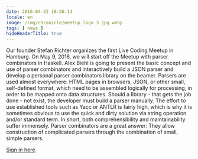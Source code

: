 ```yaml
---
date: 2016-04-22 18:26:14
locale: en
image: /img/chronicle/meetup_logo_3.jpg.webp
tags: [ news ]
hideHeaderTitle: true
---
```


Our founder Stefan Richter organizes the first Live Coding Meetup in Hamburg. On May 9, 2016, we will start off the Meetup with parser combinators in Haskell. Alex Biehl is going to present the basic concept and use of parser combinators and interactively build a JSON parser and develop a personal parser combinators library on the beamer. Parsers are used almost everywhere: HTML pages in browsers, JSON, or other small, self-defined format, which need to be assembled logically for processing, in order to be mapped onto data structures. Should a library - that gets the job done - not exist, the developer must build a parser manually. The effort to use established tools such as Yacc or ANTLR is fairly high, which is why it is sometimes obvious to use the quick and dirty solution via string operation and/or standard term. In short, both comprehensibility and maintainability suffer immensely. Parser combinators are a great answer: They allow construction of complicated parsers through the combination of small, simple parsers.

[Sign in here](http://www.meetup.com/de-DE/Hamburg-Live-Coding-Meetup/events/230460632/?rv=ea1)


